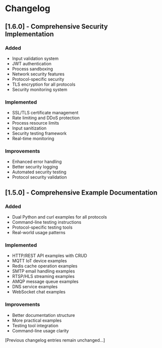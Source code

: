 # Changelog

## [1.6.0] - Comprehensive Security Implementation
### Added
- Input validation system
- JWT authentication
- Process sandboxing
- Network security features
- Protocol-specific security
- TLS encryption for all protocols
- Security monitoring system

### Implemented
- SSL/TLS certificate management
- Rate limiting and DDoS protection
- Process resource limits
- Input sanitization
- Security testing framework
- Real-time monitoring

### Improvements
- Enhanced error handling
- Better security logging
- Automated security testing
- Protocol security validation

## [1.5.0] - Comprehensive Example Documentation
### Added
- Dual Python and curl examples for all protocols
- Command-line testing instructions
- Protocol-specific testing tools
- Real-world usage patterns

### Implemented
- HTTP/REST API examples with CRUD
- MQTT IoT device examples
- Redis cache operation examples
- SMTP email handling examples
- RTSP/HLS streaming examples
- AMQP message queue examples
- DNS service examples
- WebSocket chat examples

### Improvements
- Better documentation structure
- More practical examples
- Testing tool integration
- Command-line usage clarity

[Previous changelog entries remain unchanged...]
